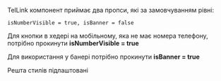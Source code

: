 TelLink компонент приймає два пропси, які за замовчуванням рівні:

`isNumberVisible = true, isBanner = false`

Для кнопки в хедері на мобільному, яка не має номера телефону, потрібно
прокинути **isNumberVisible = true**

Для використання у банері потрібно прокинути **isBanner = true**

Решта стилів підлаштовані
